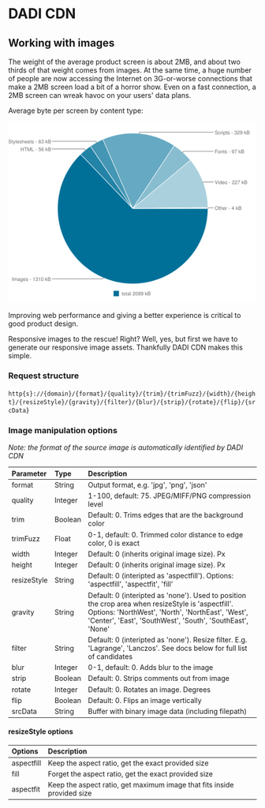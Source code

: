# DADI CDN

## Working with images

The weight of the average product screen is about 2MB, and about two thirds of that weight comes from images. At the same time, a huge number of people are now accessing the Internet on 3G-or-worse connections that make a 2MB screen load a bit of a horror show. Even on a fast connection, a 2MB screen can wreak havoc on your users' data plans.

Average byte per screen by content type:

![Page weight breakdown](../assets/page-weight-graph.png)

Improving web performance and giving a better experience is critical to good product design.

Responsive images to the rescue! Right? Well, yes, but first we have to generate our responsive image assets. Thankfully DADI CDN makes this simple.

### Request structure

`http{s}://{domain}/{format}/{quality}/{trim}/{trimFuzz}/{width}/{height}/{resizeStyle}/{gravity}/{filter}/{blur}/{strip}/{rotate}/{flip}/{srcData}`

### Image manipulation options

_Note: the format of the source image is automatically identified by DADI CDN_

| Parameter     | Type          | Description |
| :------------ | :------------ | :---------- |
| format | String | Output format, e.g. 'jpg', 'png', 'json' |
| quality | Integer | 1-100, default: 75. JPEG/MIFF/PNG compression level |
| trim | Boolean | Default: 0. Trims edges that are the background color |
| trimFuzz | Float | 0-1, default: 0. Trimmed color distance to edge color, 0 is exact |
| width | Integer | Default: 0 (inherits original image size). Px |
| height | Integer | Default: 0 (inherits original image size). Px |
| resizeStyle | String | Default: 0 (interipted as 'aspectfill'). Options: 'aspectfill', 'aspectfit', 'fill' |
| gravity | String | Default: 0 (interipted as 'none'). Used to position the crop area when resizeStyle is 'aspectfill'. Options: 'NorthWest', 'North', 'NorthEast', 'West', 'Center', 'East', 'SouthWest', 'South', 'SouthEast', 'None' |
| filter | String | Default: 0 (interipted as 'none'). Resize filter. E.g. 'Lagrange', 'Lanczos'. See docs below for full list of candidates |
| blur | Integer | 0-1, default: 0. Adds blur to the image |
| strip | Boolean | Default: 0. Strips comments out from image |
| rotate | Integer | Default: 0. Rotates an image. Degrees |
| flip | Boolean | Default: 0. Flips an image vertically |
| srcData | String | Buffer with binary image data (including filepath) |

#### resizeStyle options

| Options     | Description |
| :------------ | :---------- |
| aspectfill | Keep the aspect ratio, get the exact provided size |
| fill | Forget the aspect ratio, get the exact provided size |
| aspectfit | Keep the aspect ratio, get maximum image that fits inside provided size |
